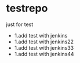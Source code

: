 # testrepo
just for test
 - 1.add test with jenkins
 - 1.add test with jenkins22
 - 1.add test with jenkins33
 - 1.add test with jenkins44
